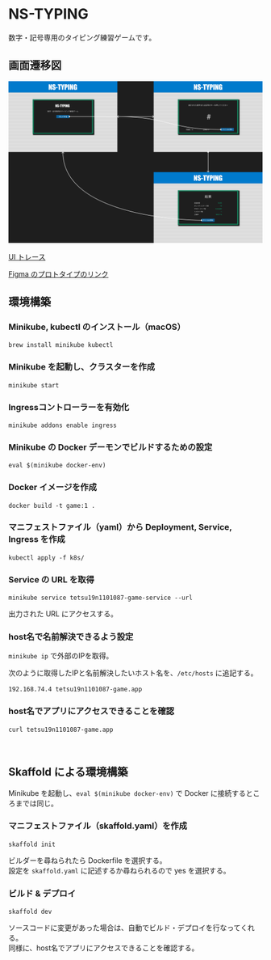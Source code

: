 # NS-TYPING

数字・記号専用のタイピング練習ゲームです。

## 画面遷移図

![画面遷移図](./images/flow.png)

[UI トレース](https://www.figma.com/proto/ilvpEFLPiIpurK50sKYBUJ/UI%E3%83%88%E3%83%AC%E3%83%BC%E3%82%B9?page-id=0%3A1&type=design&node-id=1-2&viewport=127%2C247%2C0.14&t=WNtpkY8cXm1EmoMP-1&scaling=scale-down&starting-point-node-id=1%3A2&mode=design)

[Figma のプロトタイプのリンク](https://www.figma.com/proto/5m2lONFVvXU8gQbnKYqB7V/%E7%94%BB%E9%9D%A2%E9%81%B7%E7%A7%BB%E5%9B%B3?page-id=0%3A1&type=design&node-id=1-2&viewport=-846%2C126%2C0.37&t=k3MWdwYGd1GHFb1A-1&scaling=scale-down&starting-point-node-id=1%3A2&mode=design)

## 環境構築

### Minikube, kubectl のインストール（macOS）

```
brew install minikube kubectl
```

### Minikube を起動し、クラスターを作成

```
minikube start
```

### Ingressコントローラーを有効化
```
minikube addons enable ingress
```

### Minikube の Docker デーモンでビルドするための設定

```
eval $(minikube docker-env)
```

### Docker イメージを作成

```
docker build -t game:1 .
```

### マニフェストファイル（yaml）から Deployment, Service, Ingress を作成

```
kubectl apply -f k8s/
```

### Service の URL を取得

```
minikube service tetsu19n1101087-game-service --url
```
出力された URL にアクセスする。

### host名で名前解決できるよう設定
`minikube ip` で外部のIPを取得。

次のように取得したIPと名前解決したいホスト名を、`/etc/hosts` に追記する。
```
192.168.74.4 tetsu19n1101087-game.app
```

### host名でアプリにアクセスできることを確認
```
curl tetsu19n1101087-game.app
```
<br>

## Skaffold による環境構築
Minikube を起動し、`eval $(minikube docker-env)` で Docker に接続するところまでは同じ。

### マニフェストファイル（skaffold.yaml）を作成
```
skaffold init
```
ビルダーを尋ねられたら Dockerfile を選択する。  
設定を `skaffold.yaml` に記述するか尋ねられるので yes を選択する。

### ビルド & デプロイ
```
skaffold dev
```
ソースコードに変更があった場合は、自動でビルド・デプロイを行なってくれる。  
同様に、host名でアプリにアクセスできることを確認する。